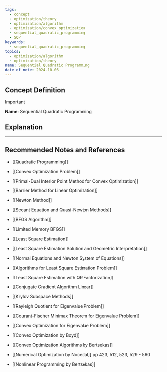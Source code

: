 ```yaml
---
tags:
  - concept
  - optimization/theory
  - optimization/algorithm
  - optimization/convex_optimization
  - sequential_quadratic_programming
  - SQP
keywords:
  - sequential_quadratic_programming
topics:
  - optimization/algorithm
  - optimization/theory
name: Sequential Quadratic Programming
date of note: 2024-10-06
---
```


## Concept Definition

>[!important]
>**Name**: Sequential Quadratic Programming



## Explanation





-----------
##  Recommended Notes and References


- [[Quadratic Programming]]
- [[Convex Optimization Problem]]

- [[Primal-Dual Interior Point Method for Convex Optimization]]
- [[Barrier Method for Linear Optimization]]
- [[Newton Method]]
- [[Secant Equation and Quasi-Newton Methods]]
- [[BFGS Algorithm]]
- [[Limited Memory BFGS]]

- [[Least Square Estimation]]
- [[Least Square Estimation Solution and Geometric Interpretation]]
- [[Normal Equations and Newton System of Equations]]
- [[Algorithms for Least Square Estimation Problem]]
- [[Least Square Estimation with QR Factorization]]
- [[Conjugate Gradient Algorithm Linear]]
- [[Krylov Subspace Methods]]


- [[Rayleigh Quotient for Eigenvalue Problem]]
- [[Courant-Fischer Minimax Theorem for Eigenvalue Problem]]
- [[Convex Optimization for Eigenvalue Problem]]


- [[Convex Optimization by Boyd]]
- [[Convex Optimization Algorithms by Bertsekas]]
- [[Numerical Optimization by Nocedal]] pp 423, 512, 523, 529 - 560
- [[Nonlinear Programming by Bertsekas]] 